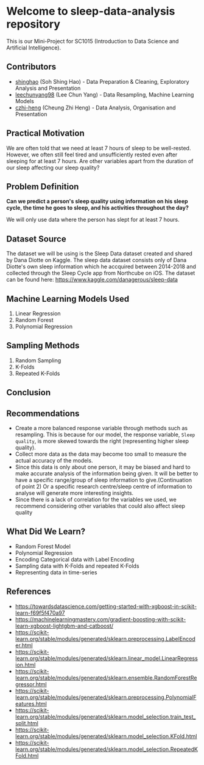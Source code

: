 # Welcome to sleep-data-analysis repository
This is our Mini-Project for SC1015 (Introduction to Data Science and Artificial Intelligence).

## Contributors
- [shinghao](https://github.com/shinghao) (Soh Shing Hao) - Data Preparation & Cleaning, Exploratory Analysis and Presentation
- [leechunyang98](https://github.com/leechunyang98) (Lee Chun Yang) - Data Resampling, Machine Learning Models
- [czhi-heng](https://github.com/czhi-heng) (Cheung Zhi Heng) - Data Analysis, Organisation and Presentation 

## Practical Motivation
We are often told that we need at least 7 hours of sleep to be well-rested. However, we often still feel tired and unsufficiently rested even after sleeping for at least 7 hours. Are other variables apart from the duration of our sleep affecting our sleep quality?

## Problem Definition
**Can we predict a person's sleep quality using information on his sleep cycle, the time he goes to sleep, and his activities throughout the day?**

We will only use data where the person has slept for at least 7 hours.

## Dataset Source
The dataset we will be using is the Sleep Data dataset created and shared by Dana Diotte on Kaggle. The sleep data dataset consists only of Dana Diotte's own sleep information which he accquired between 2014-2018 and collected through the Sleep Cycle app from Northcube on iOS. The dataset can be found here: https://www.kaggle.com/danagerous/sleep-data

## Machine Learning Models Used
1. Linear Regression
2. Random Forest
3. Polynomial Regression

## Sampling Methods
1. Random Sampling
2. K-Folds
3. Repeated K-Folds

## Conclusion

## Recommendations
- Create a more balanced response variable through methods such as resampling. This is because for our model, the response variable, `Sleep quality`, is more skewed towards the right (representing higher sleep quality).
- Collect more data as the data may become too small to measure the actual accuracy of the models. 
- Since this data is only about one person, it may be biased and hard to make accurate analysis of the information being given. It will be better to have a specific range/group of sleep information to give.(Continuation of point 2) Or a specific research centre/sleep centre of information to analyse will generate more interesting insights. 
- Since there is a lack of correlation for the variables we used, we recommend considering other variables that could also affect sleep quality

## What Did We Learn?
- Random Forest Model
- Polynomial Regression
- Encoding Categorical data with Label Encoding
- Sampling data with K-Folds and repeated K-Folds
- Representing data in time-series

## References
- https://towardsdatascience.com/getting-started-with-xgboost-in-scikit-learn-f69f5f470a97 
- https://machinelearningmastery.com/gradient-boosting-with-scikit-learn-xgboost-lightgbm-and-catboost/
- https://scikit-learn.org/stable/modules/generated/sklearn.preprocessing.LabelEncoder.html
- https://scikit-learn.org/stable/modules/generated/sklearn.linear_model.LinearRegression.html
- https://scikit-learn.org/stable/modules/generated/sklearn.ensemble.RandomForestRegressor.html
- https://scikit-learn.org/stable/modules/generated/sklearn.preprocessing.PolynomialFeatures.html
- https://scikit-learn.org/stable/modules/generated/sklearn.model_selection.train_test_split.html
- https://scikit-learn.org/stable/modules/generated/sklearn.model_selection.KFold.html
- https://scikit-learn.org/stable/modules/generated/sklearn.model_selection.RepeatedKFold.html
